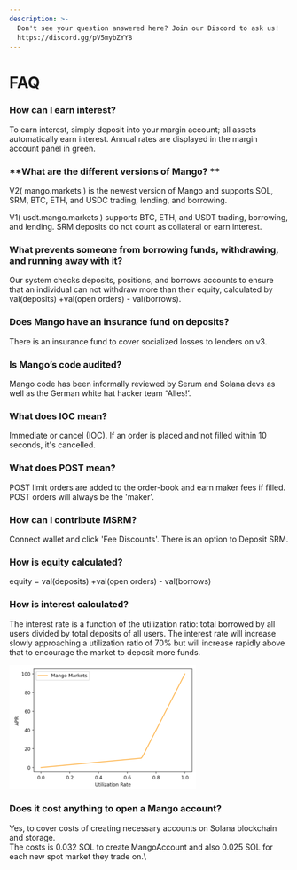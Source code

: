 ```yaml
---
description: >-
  Don't see your question answered here? Join our Discord to ask us!
  https://discord.gg/pV5mybZYY8
---
```


# FAQ

### **How can I earn interest?**

To earn interest, simply deposit into your margin account; all assets automatically earn interest. Annual rates are displayed in the margin account panel in green.&#x20;

### **What are the different versions of Mango? **

V2( mango.markets ) is the newest version of Mango and supports SOL, SRM, BTC, ETH, and USDC trading, lending, and borrowing.

V1( usdt.mango.markets ) supports BTC, ETH, and USDT trading, borrowing, and lending. SRM deposits do not count as collateral or earn interest. &#x20;

### **What prevents someone from borrowing funds, withdrawing, and running away with it?**

Our system checks deposits, positions, and borrows accounts to ensure that an individual can not withdraw more than their equity, calculated by val(deposits) +val(open orders) - val(borrows).

### **Does Mango have an insurance fund on deposits?**

There is an insurance fund to cover socialized losses to lenders on v3.&#x20;

### **Is Mango’s code audited?**

Mango code has been informally reviewed by Serum and Solana devs as well as the German white hat hacker team “Alles!’.

### **What does IOC mean?**

&#x20;Immediate or cancel (IOC). If an order is placed and not filled within 10 seconds, it's cancelled.

### **What does POST mean?**

POST limit orders are added to the order-book and earn maker fees if filled. POST orders will always be the 'maker'.

### **How can I contribute MSRM?**

Connect wallet and click 'Fee Discounts'. There is an option to Deposit SRM.

### **How is equity calculated?**

equity = val(deposits) +val(open orders) - val(borrows)

### **How is interest calculated?**

The interest rate is a function of the utilization ratio: total borrowed by all users divided by total deposits of all users. The interest rate will increase slowly approaching a utilization ratio of 70% but will increase rapidly above that to encourage the market to deposit more funds.

![](.gitbook/assets/work.png)

### Does it cost anything to open a Mango account?&#x20;

Yes, to cover costs of creating necessary accounts on Solana blockchain and storage. \
The costs is 0.032 SOL to create MangoAccount and also 0.025 SOL for each new spot market they trade on.\

